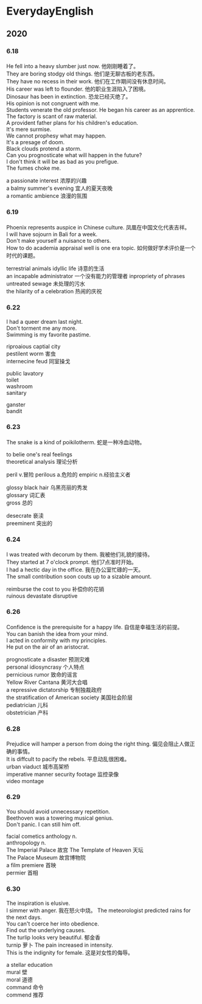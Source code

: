 # EverydayEnglish
## 2020
### 6.18
#### 
He fell into a heavy slumber just now. 他刚刚睡着了。  
They are boring stodgy old things. 他们是无聊古板的老东西。  
They have no recess in their work. 他们在工作期间没有休息时间。  
His career was left to flounder. 他的职业生涯陷入了困境。  
Dinosaur has been in extinction. 
恐龙已经灭绝了。  
His opinion is not congruent with me.  
Students venerate the old professor.
He began his career as an apprentice.  
The factory is scant of raw material.  
A provident father plans for his children's education.  
It's mere surmise.  
We cannot prophesy what may happen.  
It's a presage of doom.  
Black clouds protend a storm.  
Can you prognosticate what will happen in the future?  
I don't think it will be as bad as you prefigue.  
The fumes choke me.  

a passionate interest 浓厚的兴趣  
a balmy summer's evening 宜人的夏天夜晚  
a romantic ambience 浪漫的氛围  

### 6.19
#### 
Phoenix represents auspice in Chinese culture. 凤凰在中国文化代表吉祥。  
I will have sojourn in Bali for a week.  
Don't make yourself a nuisance to others.  
How to do academia appraisal well is one era topic. 如何做好学术评价是一个时代的课题。  

terrestrial animals 
idyllic life 诗意的生活  
an incapable administrator 一个没有能力的管理者
inpropriety of phrases 
untreated sewage 未处理的污水  
the hilarity of a celebration 热闹的庆祝

### 6.22
#### 
I had a queer dream last night.  
Don't torment me any more.  
Swimming is my favorite pastime.  

riproaious captial city  
pestilent worm 害虫  
internecine feud 同室操戈  

public lavatory  
toilet  
washroom  
sanitary  

ganster  
bandit  

### 6.23
#### 
The snake is a kind of poikilotherm. 蛇是一种冷血动物。  

to belie one's real feelings  
theoretical analysis 理论分析  

peril v.冒险
perilous a.危险的
empiric n.经验主义者

glossy black hair 乌黑亮丽的秀发  
glossary 词汇表  
gross 总的  

desecrate 亵渎  
preeminent 突出的  

### 6.24
#### 
I was treated with decorum by them. 我被他们礼貌的接待。  
They started at 7 o'clock prompt. 他们7点准时开始。  
I had a hectic day in the office. 我在办公室忙碌的一天。  
The small contribution soon couts up to a sizable amount. 

reimburse the cost to you 补偿你的花销  
ruinous 
devastate 
disruptive 

### 6.26
#### 
Confidence is the prerequisite for a happy life. 自信是幸福生活的前提。  
You can banish the idea from your mind.  
I acted in conformity with my principles.  
He put on the air of an aristocrat.

prognosticate a disaster 预测灾难  
personal idiosyncrasy 个人特点  
pernicious rumor 致命的谣言  
Yellow River Cantana 黄河大合唱  
a repressive dictatorship 专制独裁政府  
the stratification of American society 美国社会阶层  
pediatrician 儿科  
obstetrician 产科  


### 6.28
#### 
Prejudice will hamper a person from doing the right thing. 偏见会阻止人做正确的事情。  
It is diffcult to pacify the rebels. 平息动乱很困难。  
urban viaduct 城市高架桥  
imperative manner 
security footage 监控录像  
video montage  

### 6.29
#### 
You should avoid unnecessary repetition.  
Beethoven was a towering musical genius.  
Don't panic. I can still him off.  

facial cometics 
anthology n.  
anthropology n.  
The Imperial Palace  故宫
The Template of Heaven 天坛  
The Palace Museum 故宫博物院  
a film premiere 首映  
permier 首相  

### 6.30
#### 
The inspiration is elusive.  
I simmer with anger. 我在怒火中烧。 
The meteorologist predicted rains for the next days.  
You can't coerce her into obedience.  
Find out the underlying causes.  
The turlip looks very beautiful. 郁金香  
turnip 萝卜
The pain increased in intensity.  
This is the indignity for female. 这是对女性的侮辱。   


a stellar education  
mural 壁  
moral 道德  
command 命令  
commend 推荐  
